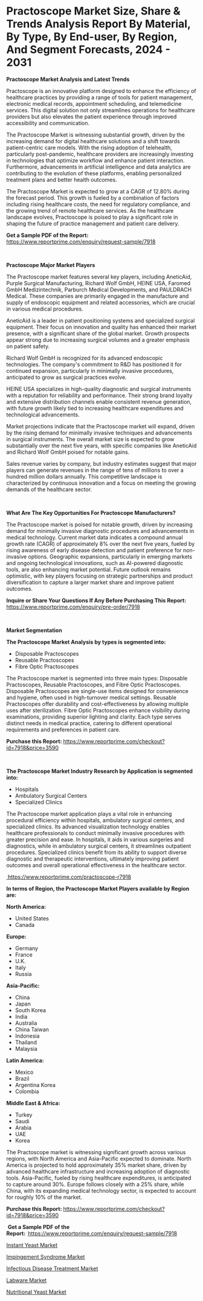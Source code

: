 <p><h1>Practoscope Market Size, Share & Trends Analysis Report By Material, By Type, By End-user, By Region, And Segment Forecasts, 2024 - 2031</h1></p><p><strong>Practoscope Market Analysis and Latest Trends</strong></p>
<p><p>Practoscope is an innovative platform designed to enhance the efficiency of healthcare practices by providing a range of tools for patient management, electronic medical records, appointment scheduling, and telemedicine services. This digital solution not only streamlines operations for healthcare providers but also elevates the patient experience through improved accessibility and communication.</p><p>The Practoscope Market is witnessing substantial growth, driven by the increasing demand for digital healthcare solutions and a shift towards patient-centric care models. With the rising adoption of telehealth, particularly post-pandemic, healthcare providers are increasingly investing in technologies that optimize workflow and enhance patient interaction. Furthermore, advancements in artificial intelligence and data analytics are contributing to the evolution of these platforms, enabling personalized treatment plans and better health outcomes.</p><p>The Practoscope Market is expected to grow at a CAGR of 12.80% during the forecast period. This growth is fueled by a combination of factors including rising healthcare costs, the need for regulatory compliance, and the growing trend of remote healthcare services. As the healthcare landscape evolves, Practoscope is poised to play a significant role in shaping the future of practice management and patient care delivery.</p></p>
<p><strong>Get a Sample PDF of the Report:&nbsp;</strong> <a href="https://www.reportprime.com/enquiry/request-sample/7918?utm_campaign=123&utm_medium=2&utm_source=Github&utm_content=ia&utm_term=16112024&utm_id=practoscope">https://www.reportprime.com/enquiry/request-sample/7918</a></p>
<p>&nbsp;</p>
<p><strong>Practoscope Major Market Players</strong></p>
<p><p>The Practoscope market features several key players, including AneticAid, Purple Surgical Manufacturing, Richard Wolf GmbH, HEINE USA, Faromed GmbH Medizintechnik, Parburch Medical Developments, and PAULDRACH Medical. These companies are primarily engaged in the manufacture and supply of endoscopic equipment and related accessories, which are crucial in various medical procedures.</p><p>AneticAid is a leader in patient positioning systems and specialized surgical equipment. Their focus on innovation and quality has enhanced their market presence, with a significant share of the global market. Growth prospects appear strong due to increasing surgical volumes and a greater emphasis on patient safety.</p><p>Richard Wolf GmbH is recognized for its advanced endoscopic technologies. The company's commitment to R&D has positioned it for continued expansion, particularly in minimally invasive procedures, anticipated to grow as surgical practices evolve. </p><p>HEINE USA specializes in high-quality diagnostic and surgical instruments with a reputation for reliability and performance. Their strong brand loyalty and extensive distribution channels enable consistent revenue generation, with future growth likely tied to increasing healthcare expenditures and technological advancements.</p><p>Market projections indicate that the Practoscope market will expand, driven by the rising demand for minimally invasive techniques and advancements in surgical instruments. The overall market size is expected to grow substantially over the next five years, with specific companies like AneticAid and Richard Wolf GmbH poised for notable gains.</p><p>Sales revenue varies by company, but industry estimates suggest that major players can generate revenues in the range of tens of millions to over a hundred million dollars annually. This competitive landscape is characterized by continuous innovation and a focus on meeting the growing demands of the healthcare sector.</p></p>
<p>&nbsp;</p>
<p><strong>What Are The Key Opportunities For Practoscope Manufacturers?</strong></p>
<p><p>The Practoscope market is poised for notable growth, driven by increasing demand for minimally invasive diagnostic procedures and advancements in medical technology. Current market data indicates a compound annual growth rate (CAGR) of approximately 8% over the next five years, fueled by rising awareness of early disease detection and patient preference for non-invasive options. Geographic expansions, particularly in emerging markets and ongoing technological innovations, such as AI-powered diagnostic tools, are also enhancing market potential. Future outlook remains optimistic, with key players focusing on strategic partnerships and product diversification to capture a larger market share and improve patient outcomes.</p></p>
<p><strong>Inquire or Share Your Questions If Any Before Purchasing This Report:</strong> <a href="https://www.reportprime.com/enquiry/pre-order/7918?utm_campaign=123&utm_medium=2&utm_source=Github&utm_content=ia&utm_term=16112024&utm_id=practoscope">https://www.reportprime.com/enquiry/pre-order/7918</a></p>
<p>&nbsp;</p>
<p><strong>Market Segmentation</strong></p>
<p><strong>The Practoscope Market Analysis by types is segmented into:</strong></p>
<p><ul><li>Disposable Practoscopes</li><li>Reusable Practoscopes</li><li>Fibre Optic Practoscopes</li></ul></p>
<p><p>The Practoscope market is segmented into three main types: Disposable Practoscopes, Reusable Practoscopes, and Fibre Optic Practoscopes. Disposable Practoscopes are single-use items designed for convenience and hygiene, often used in high-turnover medical settings. Reusable Practoscopes offer durability and cost-effectiveness by allowing multiple uses after sterilization. Fibre Optic Practoscopes enhance visibility during examinations, providing superior lighting and clarity. Each type serves distinct needs in medical practice, catering to different operational requirements and preferences in patient care.</p></p>
<p><strong>Purchase this Report:&nbsp;</strong><a href="https://www.reportprime.com/checkout?id=7918&price=3590&utm_campaign=123&utm_medium=2&utm_source=Github&utm_content=ia&utm_term=16112024&utm_id=practoscope">https://www.reportprime.com/checkout?id=7918&price=3590</a></p>
<p>&nbsp;</p>
<p><strong>The Practoscope Market Industry Research by Application is segmented into:</strong></p>
<p><ul><li>Hospitals</li><li>Ambulatory Surgical Centers</li><li>Specialized Clinics</li></ul></p>
<p><p>The Practoscope market application plays a vital role in enhancing procedural efficiency within hospitals, ambulatory surgical centers, and specialized clinics. Its advanced visualization technology enables healthcare professionals to conduct minimally invasive procedures with greater precision and ease. In hospitals, it aids in various surgeries and diagnostics, while in ambulatory surgical centers, it streamlines outpatient procedures. Specialized clinics benefit from its ability to support diverse diagnostic and therapeutic interventions, ultimately improving patient outcomes and overall operational effectiveness in the healthcare sector.</p></p>
<p><a href="https://www.reportprime.com/practoscope-r7918?utm_campaign=123&utm_medium=2&utm_source=Github&utm_content=ia&utm_term=16112024&utm_id=practoscope">&nbsp;https://www.reportprime.com/practoscope-r7918</a></p>
<p><strong>In terms of Region, the Practoscope Market Players available by Region are:</strong></p>
<p>
    <p> <strong> North America: </strong>
        <ul>
            <li>United States</li>
            <li>Canada</li>
        </ul>
        </p> 
    <p> <strong> Europe: </strong>
        <ul>
            <li>Germany</li>
            <li>France</li>
            <li>U.K.</li>
            <li>Italy</li>
            <li>Russia</li>
        </ul>
        </p> 
    <p> <strong> Asia-Pacific: </strong>
        <ul>
            <li>China</li>
            <li>Japan</li>
            <li>South Korea</li>
            <li>India</li>
            <li>Australia</li>
            <li>China Taiwan</li>
            <li>Indonesia</li>
            <li>Thailand</li>
            <li>Malaysia</li>
        </ul>
        </p> 
    <p> <strong> Latin America: </strong>
        <ul>
            <li>Mexico</li>
            <li>Brazil</li>
            <li>Argentina Korea</li>
            <li>Colombia</li>
        </ul>
        </p> 
    <p> <strong> Middle East & Africa: </strong>
        <ul>
            <li>Turkey</li>
            <li>Saudi</li>
            <li>Arabia</li>
            <li>UAE</li>
            <li>Korea</li>
        </ul>
    </p>
    </p>
<p><p>The Practoscope market is witnessing significant growth across various regions, with North America and Asia-Pacific expected to dominate. North America is projected to hold approximately 35% market share, driven by advanced healthcare infrastructure and increasing adoption of diagnostic tools. Asia-Pacific, fueled by rising healthcare expenditures, is anticipated to capture around 30%. Europe follows closely with a 25% share, while China, with its expanding medical technology sector, is expected to account for roughly 10% of the market.</p></p>
<p><strong>Purchase this Report: </strong><a href="https://www.reportprime.com/checkout?id=7918&price=3590&utm_campaign=123&utm_medium=2&utm_source=Github&utm_content=ia&utm_term=16112024&utm_id=practoscope">https://www.reportprime.com/checkout?id=7918&price=3590</a></p>
<p>&nbsp;<strong>Get a Sample PDF of the Report:&nbsp;&nbsp;</strong><a href="https://www.reportprime.com/enquiry/request-sample/7918?utm_campaign=123&utm_medium=2&utm_source=Github&utm_content=ia&utm_term=16112024&utm_id=practoscope">https://www.reportprime.com/enquiry/request-sample/7918</a></p>
<p><strong></strong></p>
<p><p><a href="https://www.linkedin.com/pulse/instant-yeast-market-global-insights-sales-trends-2024-2031-gizce?utm_campaign=123&utm_medium=2&utm_source=Github&utm_content=ia&utm_term=16112024&utm_id=practoscope">Instant Yeast Market</a></p><p><a href="https://issuu.com/reportprime-2/docs/impingement-syndrome-market-size-20_d744b4d8351cad?utm_campaign=123&utm_medium=2&utm_source=Github&utm_content=ia&utm_term=16112024&utm_id=practoscope">Impingement Syndrome Market</a></p><p><a href="https://issuu.com/reportprime-2/docs/infectious-disease-treatment-market_df89f3494082a2?utm_campaign=123&utm_medium=2&utm_source=Github&utm_content=ia&utm_term=16112024&utm_id=practoscope">Infectious Disease Treatment Market</a></p><p><a href="https://www.linkedin.com/pulse/labware-market-forecasts-trends-impact-analysis-2024-win0c?utm_campaign=123&utm_medium=2&utm_source=Github&utm_content=ia&utm_term=16112024&utm_id=practoscope">Labware Market</a></p><p><a href="https://www.linkedin.com/pulse/nutritional-yeast-market-size-status-forecast-2024-2031-m3hpc?utm_campaign=123&utm_medium=2&utm_source=Github&utm_content=ia&utm_term=16112024&utm_id=practoscope">Nutritional Yeast Market</a></p></p>